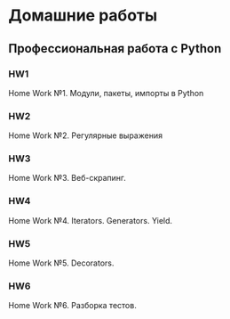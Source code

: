 # Домашние работы

## Профессиональная работа с Python

### HW1
Home Work №1. Модули, пакеты, импорты в Python

### HW2
Home Work №2. Регулярные выражения

### HW3
Home Work №3. Веб-скрапинг.

### HW4
Home Work №4. Iterators. Generators. Yield.

### HW5
Home Work №5. Decorators.

### HW6
Home Work №6. Разборка тестов.
